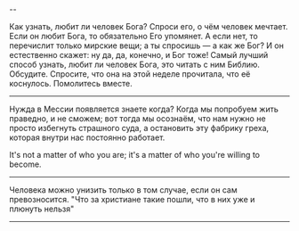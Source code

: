 

--

Как узнать, любит ли человек Бога?
Спроси его, о чём человек мечтает. Если он любит Бога, то обязательно Его упомянет. А если нет, то перечислит только мирские вещи; а ты спросишь — а как же Бог? И он естественно скажет: ну да, да, конечно, и Бог тоже!
Самый лучший способ узнать, любит ли человек Бога, это читать с ним Библию. Обсудите. Спросите, что она на этой неделе прочитала, что её коснулось. Помолитесь вместе.

---


Нужда в Мессии появляется знаете когда? Когда мы попробуем жить праведно, и не сможем; вот тогда мы осознаём, что нам нужно не просто избегнуть страшного суда, а остановить эту фабрику греха, которая внутри нас постоянно работает.


It's not a matter of who you are; it's a matter of who you're willing to become.


---

Человека можно унизить только в том случае, если он сам превозносится.
"Что за христиане такие пошли, что в них уже и плюнуть нельзя"

---

